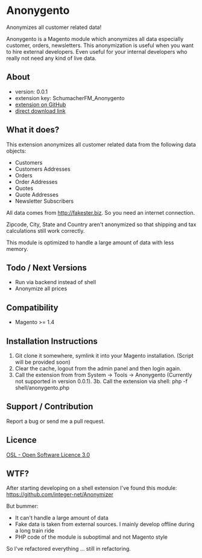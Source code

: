 Anonygento
==========

Anonymizes all customer related data!

Anonygento is a Magento module which anonymizes all data especially customer, orders, newsletters. This anonymization
is useful when you want to hire external developers. Even useful for your internal developers who really not need
any kind of live data.

About
-----
- version: 0.0.1
- extension key: SchumacherFM_Anonygento
- [extension on GitHub](https://github.com/SchumacherFM/Anonygento)
- [direct download link](https://github.com/SchumacherFM/Anonygento/tarball/master)

What it does?
-----------
This extension anonymizes all customer related data from the following data objects:
- Customers
- Customers Addresses
- Orders
- Order Addresses
- Quotes
- Quote Addresses
- Newsletter Subscribers

All data comes from http://fakester.biz. So you need an internet connection.

Zipcode, City, State and Country aren't anonymized so that shipping and tax calculations still work correctly.

This module is optimized to handle a large amount of data with less memory.

Todo / Next Versions
-------------
- Run via backend instead of shell
- Anonymize all prices

Compatibility
-------------
- Magento >= 1.4

Installation Instructions
-------------------------
1.  Git clone it somewhere, symlink it into your Magento installation. (Script will be provided soon)
2.  Clear the cache, logout from the admin panel and then login again.
3.  Call the extension from from System -> Tools -> Anonygento (Currently not supported in version 0.0.1).
3b. Call the extension via shell: php -f shell/anonygento.php


Support / Contribution
------------
Report a bug or send me a pull request.


Licence
-------
[OSL - Open Software Licence 3.0](http://opensource.org/licenses/osl-3.0.php)

WTF?
-------
After starting developing on a shell extension I've found this module: https://github.com/integer-net/Anonymizer

But bummer:
- It can't handle a large amount of data
- Fake data is taken from external sources. I mainly develop offline during a long train ride
- PHP code of the module is suboptimal and not Magento style

So I've refactored everything ... still in refactoring.
